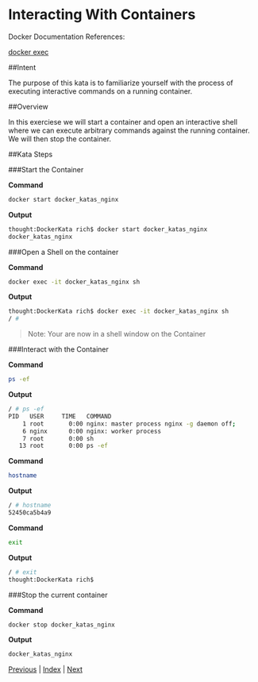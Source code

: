 # Interacting With Containers

Docker Documentation References:

[docker exec](https://docs.docker.com/engine/reference/commandline/exec/)

##Intent

The purpose of this kata is to familiarize yourself with the process of executing interactive commands on a running container.

##Overview

In this exerciese we will start a container and open an interactive shell where we can execute arbitrary commands against the running container. We will then stop the container.

##Kata Steps

###Start the Container

**Command**

```bash
docker start docker_katas_nginx
```

**Output**

```bash
thought:DockerKata rich$ docker start docker_katas_nginx
docker_katas_nginx
```

###Open a Shell on the container

**Command**

```bash
docker exec -it docker_katas_nginx sh
```

**Output**

```bash
thought:DockerKata rich$ docker exec -it docker_katas_nginx sh
/ #
```

> Note: Your are now in a shell window on the Container

###Interact with the Container

**Command**

```sh
ps -ef
```

**Output**

```sh
/ # ps -ef
PID   USER     TIME   COMMAND
    1 root       0:00 nginx: master process nginx -g daemon off;
    6 nginx      0:00 nginx: worker process
    7 root       0:00 sh
   13 root       0:00 ps -ef
```

**Command**

```sh
hostname
```

**Output**

```sh
/ # hostname
52450ca5b4a9
```

**Command**

```sh
exit
```

**Output**

```bash
/ # exit
thought:DockerKata rich$
```

###Stop the current container

**Command**

```bash
docker stop docker_katas_nginx
```

**Output**

```bash
docker_katas_nginx
```


[Previous](12_commit_changes.md) | [Index](README.md) | [Next](14_pushing_images.md)
